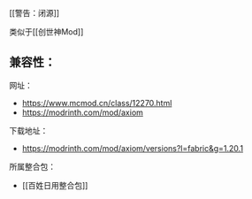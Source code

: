 [[警告：闭源]]

类似于[[创世神Mod]]

兼容性：
- 

网址：
- https://www.mcmod.cn/class/12270.html
- https://modrinth.com/mod/axiom

下载地址：
- https://modrinth.com/mod/axiom/versions?l=fabric&g=1.20.1

所属整合包：
- [[百姓日用整合包]]